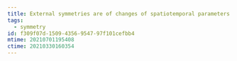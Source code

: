 ```yaml
---
title: External symmetries are of changes of spatiotemporal parameters
tags:
  - symmetry
id: f309f07d-1509-4356-9547-97f101cefbb4
mtime: 20210701195408
ctime: 20210330160354
---
```


